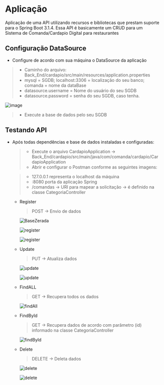 # Aplicação

Aplicação de uma API utilizando recursos e bibliotecas que prestam suporte para o Spring Boot 3.1.4.  Essa API é basicamente um CRUD para um Sistema de Comanda/Cardapio Digital para restaurantes

## Configuração DataSource
- Configure de acordo com sua máquina o DataSource da aplicação
  
> - Caminho do arquivo: Back_End/cardapio/src/main/resources/application.properties
> - mysql = SGDB; localhost:3306 = localização do seu banco; comanda = nome da dataBase
> - datasource.username = Nome do usuário do seu SGDB
> - datasource.password = senha do seu SGDB, caso tenha.

![image](https://github.com/LuizAmancioCeub/TAP_ComandaDigital/assets/134547510/b083b465-e858-4d55-8e2c-b345b4b927e7)

> - Execute a base de dados pelo seu SGDB

## Testando API
- Após todas dependências e base de dados instaladas e configuradas:
  > - Execute o arquivo CardapioApplication -> Back_End/cardapio/src/main/java/com/comanda/cardapio/CardapioApplication
  > - Abrir e configurar o Postman conforme as seguintes imagens:
  
  > - 127.0.0.1 representa o localhost da máquina
  > - :8080 porta da aplicação Spring
  > - /comandas -> URI para mapear a solicitação -> é definido na classe CategoriaController
      
  - Register
    >  POST -> Envio de dados

    ![BaseZerada](https://github.com/LuizAmancioCeub/TAP_ComandaDigital/assets/134547510/22035627-14f1-42c1-8664-5415ac6acee5)

    ![register](https://github.com/LuizAmancioCeub/TAP_ComandaDigital/assets/134547510/eb260954-d901-4880-b21c-21d9d342caf1)

    ![register](https://github.com/LuizAmancioCeub/TAP_ComandaDigital/assets/134547510/b90b1518-78af-4e8b-b6a1-b10c414cbca0)

  - Update
    > PUT -> Atualiza dados

     ![update](https://github.com/LuizAmancioCeub/TAP_ComandaDigital/assets/134547510/cbaa9a0a-d82c-4624-bcd3-0aa735ce738b)

    ![update](https://github.com/LuizAmancioCeub/TAP_ComandaDigital/assets/134547510/e0331f30-7189-4517-9db7-f810c49ad5f0)

  - FindALL
    > GET -> Recupera todos os dados
    
     ![findAll](https://github.com/LuizAmancioCeub/TAP_ComandaDigital/assets/134547510/4de253eb-f405-4869-8e1b-99a6f0bf525d)

  - FindById
    > GET -> Recupera dados de acordo com parâmetro (id) informado na classe CategoriaController

      ![findById](https://github.com/LuizAmancioCeub/TAP_ComandaDigital/assets/134547510/e780bfce-80ad-46e4-aeda-8dc76ee18bbf)

  - Delete
    > DELETE -> Deleta dados

      ![delete](https://github.com/LuizAmancioCeub/TAP_ComandaDigital/assets/134547510/d0835485-e8cf-41fd-a555-913c75fccc13)

      ![delete](https://github.com/LuizAmancioCeub/TAP_ComandaDigital/assets/134547510/ae56a3ef-8e42-4e95-acb0-879be713d649)

    











